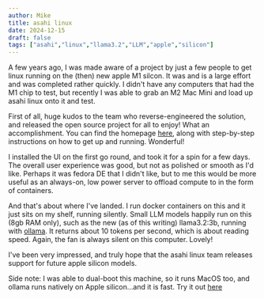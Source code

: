 ```yaml
---
author: Mike
title: asahi linux
date: 2024-12-15
draft: false
tags: ["asahi","linux","llama3.2","LLM","apple","silicon"]
---
```


A few years ago, I was made aware of a project by just a few people to get linux running on the (then) new apple M1 silcon. It was and is a large effort and was completed rather quickly. I didn't have any computers that had the M1 chip to test, but recently I was able to grab an M2 Mac Mini and load up asahi linux onto it and test.

First of all, huge kudos to the team who reverse-engineered the solution, and released the open source project for all to enjoy! What an accomplishment. You can find the homepage [here](https://asahilinux.org/), along with step-by-step instructions on how to get up and running. Wonderful!

I installed the UI on the first go round, and took it for a spin for a few days. The overall user experience was good, but not as polished or smooth as I'd like. Perhaps it was fedora DE that I didn't like, but to me this would be more useful as an always-on, low power server to offload compute to in the form of containers.

And that's about where I've landed. I run docker containers on this and it just sits on my shelf, running silently. Small LLM models happily run on this (8gb RAM only), such as the new (as of this writing) llama3.2:3b, running with [ollama](https://ollama.com/library/llama3.2). It returns about 10 tokens per second, which is about reading speed. Again, the fan is always silent on this computer. Lovely!

I've been very impressed, and truly hope that the asahi linux team releases support for future apple silicon models. 

Side note: I was able to dual-boot this machine, so it runs MacOS too, and ollama runs natively on Apple silicon...and it is fast. Try it out [here](https://ollama.com/download/mac)